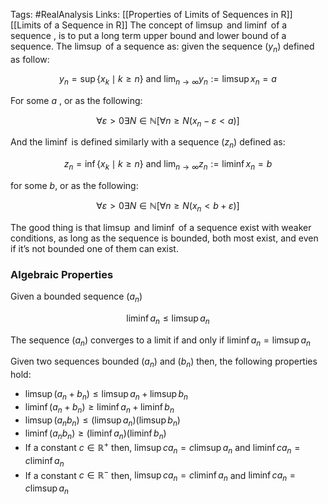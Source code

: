 Tags: #RealAnalysis 
Links: [[Properties of Limits of Sequences in R]] [[Limits of a Sequence in R]]
The concept of $\limsup$ and $\liminf$ of a sequence , is to put a long term upper bound and lower bound of a sequence. The $\limsup$ of a sequence as: given the sequence $(y_n)$ defined as follow:

$$ y_n = \sup\{x_k \mid k \geq n \} \text{ and } \lim_{n \to\infty} y_n := \limsup x_n = a $$

For some $a$ , or as the following:

$$ \forall\varepsilon>0\exists N \in\mathbb{N}[\forall n \geq N(x_n - \varepsilon < a)] $$

And the $\liminf$ is defined similarly with a sequence $(z_n)$ defined as:

$$ z_n = \inf \{x_k \mid k \geq n \} \text{ and } \lim_{n \to\infty} z_n := \liminf x_n =b $$

for some $b$, or as the following:

$$ \forall\varepsilon > 0\exists N\in\mathbb{N}[\forall n\geq N(x_n < b +\varepsilon) ] $$

The good thing is that $\limsup$ and $\liminf$ of a sequence exist with weaker conditions, as long as the sequence is bounded, both most exist, and even if it’s not bounded one of them can exist.

### Algebraic Properties

Given a bounded sequence $(a_n)$

$$ \liminf a_n \leq \limsup a_n $$

The sequence $(a_n)$ converges to a limit if and only if $\liminf a_n = \limsup a_n$

Given two sequences bounded $(a_n)$ and $(b_n)$ then, the following properties hold:

- $\limsup(a_n + b_n) \leq \limsup a_n + \limsup b_n$
- $\liminf(a_n +b_n) \geq \liminf a_n+\liminf b_n$
- $\limsup(a_nb_n)\leq (\limsup a_n)(\limsup b_n)$
- $\liminf(a_n b_n) \geq (\liminf a_n)(\liminf b_n)$
- If a constant $c \in \mathbb{R}^+$ then, $\limsup{ca_n} = c\limsup a_n$ and $\liminf ca_n = c\liminf a_n$
- If a constant $c \in \mathbb{R}^-$ then, $\limsup ca_n = c\liminf a_n$ and $\liminf ca_n = c\limsup a_n$